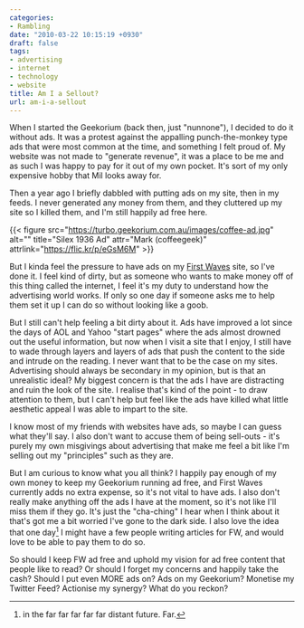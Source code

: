 ```yaml
---
categories:
- Rambling
date: "2010-03-22 10:15:19 +0930"
draft: false
tags:
- advertising
- internet
- technology
- website
title: Am I a Sellout?
url: am-i-a-sellout
---
```

When I started the Geekorium (back then, just "nunnone"), I decided to do it without ads. It was a protest against the appalling punch-the-monkey type ads that were most common at the time, and something I felt proud of. My website was not made to "generate revenue", it was a place to be me and as such I was happy to pay for it out of my own pocket. It's sort of my only expensive hobby that Mil looks away for.

Then a year ago I briefly dabbled with putting ads on my site, then in my feeds. I never generated any money from them, and they cluttered up my site so I killed them, and I'm still happily ad free here.

{{< figure src="https://turbo.geekorium.com.au/images/coffee-ad.jpg" alt="" title="Silex 1936 Ad" attr="Mark (coffeegeek)" attrlink="https://flic.kr/p/eGsM6M"  >}}

But I kinda feel the pressure to have ads on my [First Waves](//the.geekorium.com.au/read/google-wave/) site, so I've done it. I feel kind of dirty, but as someone who wants to make money off of this thing called the internet, I feel it's my duty to understand how the advertising world works. If only so one day if someone asks me to help them set it up I can do so without looking like a goob.

But I still can't help feeling a bit dirty about it. Ads have improved a lot since the days of AOL and Yahoo "start pages" where the ads almost drowned out the useful information, but now when I visit a site that I enjoy, I still have to wade through layers and layers of ads that push the content to the side and intrude on the reading. I never want that to be the case on my sites. Advertising should always be secondary in my opinion, but is that an unrealistic ideal? My biggest concern is that the ads I have are distracting and ruin the look of the site. I realise that's kind of the point - to draw attention to them, but I can't help but feel like the ads have killed what little aesthetic appeal I was able to impart to the site.

I know most of my friends with websites have ads, so maybe I can guess what they'll say. I also don't want to accuse them of being sell-outs - it's purely my own misgivings about advertising that make me feel a bit like I'm selling out my "principles" such as they are.

But I am curious to know what you all think? I happily pay enough of my own money to keep my Geekorium running ad free, and First Waves currently adds no extra expense, so it's not vital to have ads. I also don't really make anything off the ads I have at the moment, so it's not like I'll miss them if they go. It's just the "cha-ching" I hear when I think about it that's got me a bit worried I've gone to the dark side. I also love the idea that one day[^1] I might have a few people writing articles for FW, and would love to be able to pay them to do so.

So should I keep FW ad free and uphold my vision for ad free content that people like to read? Or should I forget my concerns and happily take the cash? Should I put even MORE ads on? Ads on my Geekorium? Monetise my Twitter Feed? Actionise my synergy? What do you reckon?

[^1]: in the far far far far far distant future. Far.
